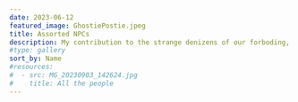 ```yaml
---
date: 2023-06-12
featured_image: GhostiePostie.jpeg
title: Assorted NPCs
description: My contribution to the strange denizens of our forboding, seaside adventures.
#type: gallery
sort_by: Name
#resources:
#  - src: MG_20230903_142624.jpg
#    title: All the people
---
```


